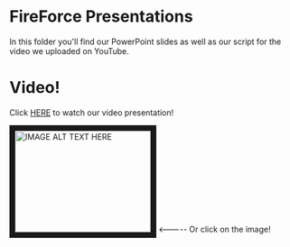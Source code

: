 # FireForce Presentations
In this folder you'll find our PowerPoint slides as well as our script for the video we uploaded on YouTube.

# Video!
Click <a href="https://youtu.be/tST5P7lhfPo">HERE</a> to watch our video presentation!

<a href="http://www.youtube.com/watch?feature=player_embedded&v=YOUTUBE_VIDEO_ID_HERE
" target="_blank"><img src="http://img.youtube.com/vi/tST5P7lhfPo/0.jpg" 
alt="IMAGE ALT TEXT HERE" width="240" height="180" border="10" /></a> <----- Or click on the image!

